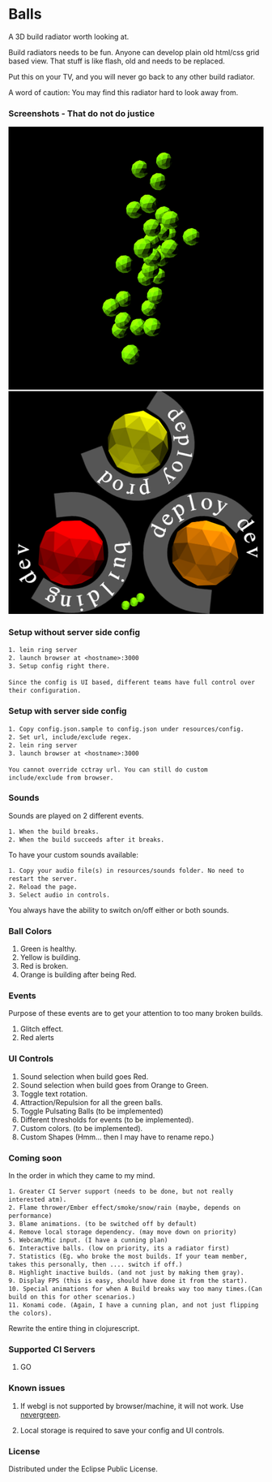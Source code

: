 # Balls

A 3D build radiator worth looking at.

Build radiators needs to be fun. Anyone can develop plain old html/css grid based view.
That stuff is like flash, old and needs to be replaced.

Put this on your TV, and you will never go back to any other build radiator.

A word of caution: You may find this radiator hard to look away from.

### Screenshots - That do not do justice

![Green balls](docs/all-green-balls.png)
![Building balls](docs/balls-building.png)

### Setup without server side config

	1. lein ring server
	2. launch browser at <hostname>:3000
	3. Setup config right there.

	Since the config is UI based, different teams have full control over their configuration.

### Setup with server side config

	1. Copy config.json.sample to config.json under resources/config.
	2. Set url, include/exclude regex.
	2. lein ring server
	3. launch browser at <hostname>:3000

	You cannot override cctray url. You can still do custom include/exclude from browser.

### Sounds

Sounds are played on 2 different events.

	1. When the build breaks.
	2. When the build succeeds after it breaks.

To have your custom sounds available:

	1. Copy your audio file(s) in resources/sounds folder. No need to restart the server.
	2. Reload the page.
	3. Select audio in controls.

You always have the ability to switch on/off either or both sounds.

### Ball Colors

1. Green is healthy.
2. Yellow is building.
3. Red is broken.
4. Orange is building after being Red.

### Events
Purpose of these events are to get your attention to too many broken builds.

1. Glitch effect.
2. Red alerts

### UI Controls

1. Sound selection when build goes Red.
2. Sound selection when build goes from Orange to Green.
3. Toggle text rotation.
4. Attraction/Repulsion for all the green balls.
5. Toggle Pulsating Balls (to be implemented)
6. Different thresholds for events (to be implemented).
7. Custom colors. (to be implemented).
8. Custom Shapes (Hmm... then I may have to rename repo.)

### Coming soon

In the order in which they came to my mind.

	1. Greater CI Server support (needs to be done, but not really interested atm).
	2. Flame thrower/Ember effect/smoke/snow/rain (maybe, depends on performance)
	3. Blame animations. (to be switched off by default)
	4. Remove local storage dependency. (may move down on priority)
	5. Webcam/Mic input. (I have a cunning plan)
	6. Interactive balls. (low on priority, its a radiator first)
	7. Statistics (Eg. who broke the most builds. If your team member, takes this personally, then .... switch if off.)
	8. Highlight inactive builds. (and not just by making them gray).
	9. Display FPS (this is easy, should have done it from the start).
	10. Special animations for when A Build breaks way too many times.(Can build on this for other scenarios.)
	11. Konami code. (Again, I have a cunning plan, and not just flipping the colors).

Rewrite the entire thing in clojurescript.

### Supported CI Servers

1. GO

### Known issues

1. If webgl is not supported by browser/machine, it will not work.
   Use [nevergreen](https://github.com/build-canaries/nevergreen).

2. Local storage is required to save your config and UI controls.

### License

Distributed under the Eclipse Public License.
